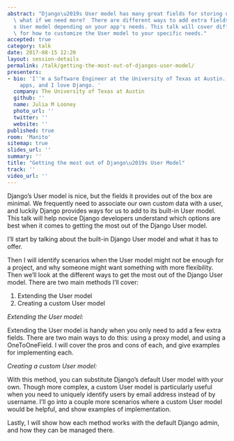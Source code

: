 ```yaml
---
abstract: "Django\u2019s User model has many great fields for storing user data. But\
  \ what if we need more?  There are different ways to add extra fields to your project\u2019\
  s User model depending on your app's needs. This talk will cover different methods\
  \ for how to customize the User model to your specific needs."
accepted: true
category: talk
date: 2017-08-15 12:20
layout: session-details
permalink: /talk/getting-the-most-out-of-djangos-user-model/
presenters:
- bio: 'I''m a Software Engineer at the University of Texas at Austin. I make Django
    apps, and I love Django. '
  company: The University of Texas at Austin
  github: ''
  name: Julia M Looney
  photo_url: ''
  twitter: ''
  website: ''
published: true
room: 'Manito'
sitemap: true
slides_url: ''
summary: ''
title: "Getting the most out of Django\u2019s User Model"
track: ''
video_url: ''
---
```


Django’s User model is nice, but the fields it provides out of the box are minimal. We frequently need to associate our own custom data with a user, and luckily Django provides ways for us to add to its built-in User model. This talk will help novice Django developers understand which options are best when it comes to getting the most out of the Django User model.

I’ll start by talking about the built-in Django User model and what it has to offer.

Then I will identify scenarios when the User model might not be enough for a project, and why someone might want something with more flexibility.
Then we’ll look at the different ways to get the most out of the Django User model. There are two main methods I’ll cover:

1. Extending the User model
2. Creating a custom User model

*Extending the User model:*

Extending the User model is handy when you only need to add a few extra fields. There are two main ways to do this: using a proxy model, and using a OneToOneField. I will cover the pros and cons of each, and give examples for implementing each.

*Creating a custom User model:*

With this method, you can substitute Django’s default User model with your own. Though more complex, a custom User model is particularly useful when you need to uniquely identify users by email address instead of by username.  I’ll go into a couple more scenarios where a custom User model would be helpful, and show examples of implementation.

Lastly, I will show how each method works with the default Django admin, and how they can be managed there.
